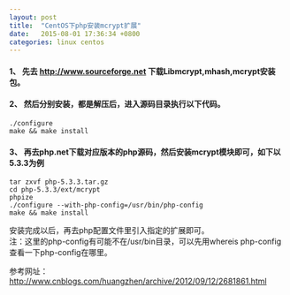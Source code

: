 ```yaml
---
layout: post
title:  "CentOS下php安装mcrypt扩展"
date:   2015-08-01 17:36:34 +0800
categories: linux centos
---
```



#### 1、 先去 http://www.sourceforge.net 下载Libmcrypt,mhash,mcrypt安装包。
#### 2、 然后分别安装，都是解压后，进入源码目录执行以下代码。
    ./configure
    make && make install
#### 3、 再去php.net下载对应版本的php源码，然后安装mcrypt模块即可，如下以5.3.3为例  
    tar zxvf php-5.3.3.tar.gz  
    cd php-5.3.3/ext/mcrypt
    phpize
    ./configure --with-php-config=/usr/bin/php-config
    make && make install
安装完成以后，再去php配置文件里引入指定的扩展即可。   
注：这里的php-config有可能不在/usr/bin目录，可以先用whereis php-config查看一下php-config在哪里。  

参考网址：http://www.cnblogs.com/huangzhen/archive/2012/09/12/2681861.html